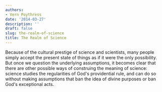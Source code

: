 ```yaml
---
authors:
- Vern Poythress
date: '2014-03-27'
description: ''
draft: false
slug: the-realm-of-science
title: The Realm of Science
---
```

Because of the cultural prestige of science and scientists, many people simply accept the present state of things as if it were the only possibility. But once we question the underlying assumptions, it becomes clear that there are other possible ways of construing the meaning of science: science studies the regularities of God's providential rule, and can do so without making assumptions that ban the idea of divine purposes or ban God's exceptional acts.
